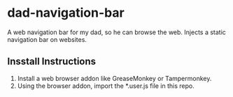 # dad-navigation-bar
A web navigation bar for my dad, so he can browse the web. Injects a static navigation bar on websites.

## Insstall Instructions
1. Install a web browser addon like GreaseMonkey or Tampermonkey.
2. Using the browser addon, import the *.user.js file in this repo.
